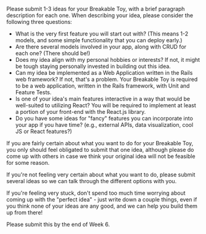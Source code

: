 Please submit 1-3 ideas for your Breakable Toy, with a brief paragraph description for each one. When describing your idea, please consider the following three questions:

- What is the very first feature you will start out with? (This means 1-2 models, and some simple functionality that you can deploy early.)
- Are there several models involved in your app, along with CRUD for each one? (There should be!)
- Does my idea align with my personal hobbies or interests? If not, it might be tough staying personally invested in building out this idea.
- Can my idea be implemented as a Web Application written in the Rails web framework? If not, that's a problem. Your Breakable Toy is required to be a web application, written in the Rails framework, with Unit and Feature Tests.
- Is one of your idea's main features interactive in a way that would be well-suited to utilizing React? You will be required to implement at least a portion of your front-end with the React.js library.
- Do you have some ideas for "fancy" features you can incorporate into your app if you have time? (e.g., external APIs, data visualization, cool JS or React features?)

If you are fairly certain about what you want to do for your Breakable Toy, you only should feel obligated to submit that one idea, although please do come up with others in case we think your original idea will not be feasible for some reason.

If you're not feeling very certain about what you want to do, please submit several ideas so we can talk through the different options with you.

If you're feeling very stuck, don't spend too much time worrying about coming up with the "perfect idea" - just write down a couple things, even if you think none of your ideas are any good, and we can help you build them up from there!

Please submit this by the end of Week 6.
